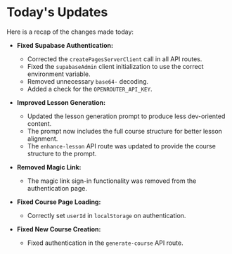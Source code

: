 # Today's Updates

Here is a recap of the changes made today:

- **Fixed Supabase Authentication:**
    - Corrected the `createPagesServerClient` call in all API routes.
    - Fixed the `supabaseAdmin` client initialization to use the correct environment variable.
    - Removed unnecessary `base64-` decoding.
    - Added a check for the `OPENROUTER_API_KEY`.

- **Improved Lesson Generation:**
    - Updated the lesson generation prompt to produce less dev-oriented content.
    - The prompt now includes the full course structure for better lesson alignment.
    - The `enhance-lesson` API route was updated to provide the course structure to the prompt.

- **Removed Magic Link:**
    - The magic link sign-in functionality was removed from the authentication page.

- **Fixed Course Page Loading:**
    - Correctly set `userId` in `localStorage` on authentication.

- **Fixed New Course Creation:**
    - Fixed authentication in the `generate-course` API route.